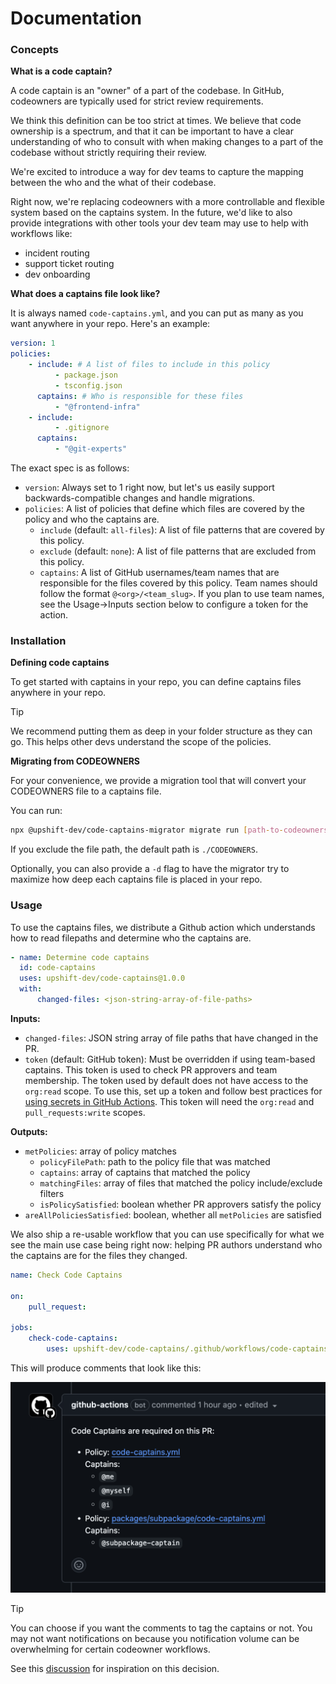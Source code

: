 # Documentation

### Concepts

<b>What is a code captain?</b>

A code captain is an "owner" of a part of the codebase. In GitHub, codeowners are typically used for strict review requirements.

We think this definition can be too strict at times. We believe that code ownership is a spectrum, and that it can be important to have a clear understanding of who to consult with when making changes to a part of the codebase without strictly requiring their review.

We're excited to introduce a way for dev teams to capture the mapping between the who and the what of their codebase.

Right now, we're replacing codeowners with a more controllable and flexible system based on the captains system. In the future, we'd like to also provide integrations with other tools your dev team may use to help with workflows like:

-   incident routing
-   support ticket routing
-   dev onboarding

<b>What does a captains file look like?</b>

It is always named `code-captains.yml`, and you can put as many as you want anywhere in your repo. Here's an example:

```yaml
version: 1
policies:
    - include: # A list of files to include in this policy
          - package.json
          - tsconfig.json
      captains: # Who is responsible for these files
          - "@frontend-infra"
    - include:
          - .gitignore
      captains:
          - "@git-experts"
```

The exact spec is as follows:

-   `version`: Always set to 1 right now, but let's us easily support backwards-compatible changes and handle migrations.
-   `policies`: A list of policies that define which files are covered by the policy and who the captains are.
    -   `include` (default: `all-files`): A list of file patterns that are covered by this policy.
    -   `exclude` (default: `none`): A list of file patterns that are excluded from this policy.
    -   `captains`: A list of GitHub usernames/team names that are responsible for the files covered by this policy.
        Team names should follow the format `@<org>/<team_slug>`.
        If you plan to use team names, see the Usage->Inputs section below to configure a token for the action.

### Installation

<b>Defining code captains</b>

To get started with captains in your repo, you can define captains files anywhere in your repo.

> [!TIP]
> We recommend putting them as deep in your folder structure as they can go. This helps other devs understand the scope of the policies.

<b>Migrating from CODEOWNERS</b>

For your convenience, we provide a migration tool that will convert your CODEOWNERS file to a captains file.

You can run:

```bash
npx @upshift-dev/code-captains-migrator migrate run [path-to-codeowners-file]
```

If you exclude the file path, the default path is `./CODEOWNERS`.

Optionally, you can also provide a `-d` flag to have the migrator try to maximize how deep each captains file is placed in your repo.

### Usage

To use the captains files, we distribute a Github action which understands how to read filepaths and determine who the captains are.

```yaml
- name: Determine code captains
  id: code-captains
  uses: upshift-dev/code-captains@1.0.0
  with:
      changed-files: <json-string-array-of-file-paths>
```

<b>Inputs:</b>

-   `changed-files`: JSON string array of file paths that have changed in the PR.
-   `token` (default: GitHub token): Must be overridden if using team-based captains.
    This token is used to check PR approvers and team membership. The token used by default does not have access to the `org:read` scope.
    To use this, set up a token and follow best practices for
    [using secrets in GitHub Actions](https://docs.github.com/en/actions/security-for-github-actions/security-guides/using-secrets-in-github-actions).
    This token will need the `org:read` and `pull_requests:write` scopes.

<b>Outputs:</b>

-   `metPolicies`: array of policy matches
    -   `policyFilePath`: path to the policy file that was matched
    -   `captains`: array of captains that matched the policy
    -   `matchingFiles`: array of files that matched the policy include/exclude filters
    -   `isPolicySatisfied`: boolean whether PR approvers satisfy the policy
-   `areAllPoliciesSatisfied`: boolean, whether all `metPolicies` are satisfied

We also ship a re-usable workflow that you can use specifically for what we see the main use case being right now: helping PR authors understand who the captains are for the files they changed.

```yaml
name: Check Code Captains

on:
    pull_request:

jobs:
    check-code-captains:
        uses: upshift-dev/code-captains/.github/workflows/code-captains-workflow.yml@1.0.0
```

This will produce comments that look like this:

<img src="resources/github-comment-example.png" alt="Github comment example" />

> [!TIP]
> You can choose if you want the comments to tag the captains or not.
> You may not want notifications on because you notification volume can be overwhelming for certain codeowner workflows.
>
> See this [discussion](https://github.com/orgs/community/discussions/35673) for inspiration on this decision.

